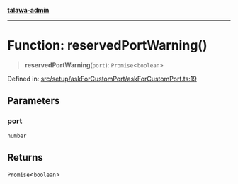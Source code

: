 [**talawa-admin**](../../../../README.md)

***

# Function: reservedPortWarning()

> **reservedPortWarning**(`port`): `Promise`\<`boolean`\>

Defined in: [src/setup/askForCustomPort/askForCustomPort.ts:19](https://github.com/MayankJha014/talawa-admin/blob/0dd35cc200a4ed7562fa81ab87ec9b2a6facd18b/src/setup/askForCustomPort/askForCustomPort.ts#L19)

## Parameters

### port

`number`

## Returns

`Promise`\<`boolean`\>
